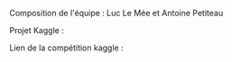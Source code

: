 Composition de l'équipe : Luc Le Mée et Antoine Petiteau

Projet Kaggle : 

Lien de la compétition kaggle : 
